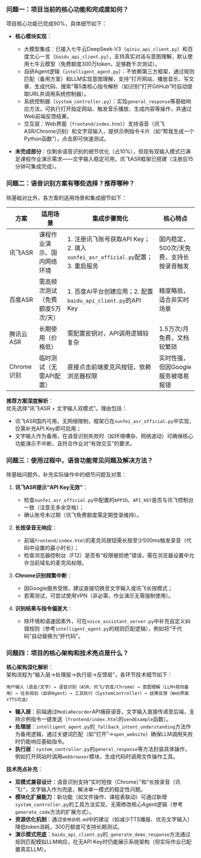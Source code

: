 ### 问题一：项目当前的核心功能和完成度如何？  
项目核心功能已完成90%，具体细节如下：  

- **核心模块实现**：  
  - 大模型集成：已接入七牛云DeepSeek-V3（`qiniu_api_client.py`）和百度文心一言（`baidu_api_client.py`），支持真实对话与意图理解，默认使用七牛云模型（免费额度300万token，足够数千次测试）。  
  - 自研Agent逻辑（`intelligent_agent.py`）：不依赖第三方框架，通过规则匹配（备用方案）和LLM实现意图理解，支持“打开网站、播放音乐、写文章、生成代码、搜索”等5类核心指令解析（如识别“打开GitHub”时自动提取URL并调用系统控制器）。  
  - 系统控制器（`system_controller.py`）：实现`general_response`等基础响应方法，可执行打开指定网站、触发音乐播放、生成内容等操作，并通过Web前端反馈结果。  
  - 交互层：Web界面（`frontend/index.html`）支持语音（讯飞ASR/Chrome识别）和文字双输入，提供示例指令卡片（如“帮我生成一个Python函数”），点击即可快速测试。  

- **未完成部分**：仅剩余语音识别的细节优化（占10%），但现有双输入模式已满足课程作业演示需求——文字输入稳定可用，讯飞ASR框架已搭建（注册后15分钟可集成完成）。  


### 问题二：语音识别方案有哪些选择？推荐哪种？  
除基础对比外，各方案的适用场景和集成细节如下：  

| 方案       | 适用场景                          | 集成步骤简化                          | 核心特点                          |  
|------------|-----------------------------------|---------------------------------------|-----------------------------------|  
| 讯飞ASR    | 课程作业演示、国内网络环境        | 1. 注册讯飞账号获取API Key；2. 填入`xunfei_asr_official.py`配置；3. 重启服务 | 国内稳定，500次/天免费，支持长按录音触发 |  
| 百度ASR    | 需高频次测试（免费额度5万次/天）  | 1. 百度AI平台创建应用；2. 配置`baidu_api_client.py`的API Key | 精度略低，适合非实时场景          |  
| 腾讯云ASR  | 长期使用（价格低）                | 需配置密钥对，API调用逻辑较复杂        | 1.5万次/月免费，文档较繁琐        |  
| Chrome识别 | 临时测试（无需API配置）           | 直接点击前端麦克风按钮，依赖浏览器权限  | 实时性强，但因Google服务被墙易报错 |  

**推荐方案深度解析**：  
优先选择“讯飞ASR + 文字输入双模式”。理由包括：  
- 讯飞ASR国内可用，无网络限制，框架已在`xunfei_asr_official.py`中实现，仅需补充API Key即可启用；  
- 文字输入作为备用，在语音识别失败时（如环境嘈杂、网络波动）可确保核心功能演示不中断，且符合作业对“有效交互”的要求。  


### 问题三：使用过程中，语音功能常见问题及解决方法？  
除基础问题外，补充实际操作中的细节问题及对策：  

1. **讯飞ASR提示“API Key无效”**：  
   - 检查`xunfei_asr_official.py`中配置的`APPID`、`API_KEY`是否与讯飞控制台一致（注意无多余空格）；  
   - 确认账号未过期（讯飞免费额度需定期登录维持）。  

2. **长按录音无响应**：  
   - 前端`frontend/index.html`的麦克风按钮需长按至少500ms触发录音（代码中设置的最小时长）；  
   - 检查浏览器控制台（F12）是否有“权限被拒绝”错误，需在浏览器设置中允许当前域名的麦克风权限。  

3. **Chrome识别频繁中断**：  
   - 因Google服务受限，建议直接切换至文字输入或讯飞长按模式；  
   - 若需测试，可尝试使用VPN（非必需，作业演示无需强制使用）。  

4. **识别结果与指令偏差大**：  
   - 除环境和语速因素外，可在`voice_assistant_server.py`中补充自定义纠错规则（参考`intelligent_agent.py`的规则匹配逻辑），例如将“干代码”自动替换为“肝代码”。  


### 问题四：项目的核心架构和技术亮点是什么？  
**核心架构深化解析**：  
架构流程为“输入层→处理层→执行层→反馈层”，各环节技术细节如下：  
```  
用户输入（语音/文字）→ 语音识别（ASR，讯飞/百度/Chrome）→ 意图理解（LLM+规则备用）→ 任务规划（自研Agent）→ 工具执行（SystemController）→ 结果反馈（Web界面+TTS可选）  
```  
- **输入层**：前端通过`MediaRecorder`API捕获语音，文字输入直接传递至后端，支持示例指令一键发送（`frontend/index.html`的`sendExample`函数）。  
- **处理层**：`intelligent_agent.py`的`_fallback_intent_understanding`方法作为备用逻辑，通过关键词匹配（如“打开”→`open_website`）确保LLM调用失败时仍能响应基础指令。  
- **执行层**：`system_controller.py`的`general_response`等方法封装具体操作，例如打开网站时调用`webbrowser`模块，生成代码时调用文件操作工具。  

**技术亮点补充**：  
- **双模式兼容设计**：语音识别支持“实时短按（Chrome）”和“长按录音（讯飞）”，文字输入作为兜底，解决单一模式的稳定性问题。  
- **模块化扩展能力**：新功能（如文件操作、课程表联动）可通过新增`system_controller.py`的工具方法实现，无需修改核心Agent逻辑（参考`generate_code`方法的扩展方式）。  
- **资源优化机制**：通过`使用说明.md`中的建议（如减少TTS播报、优先文字输入）降低token消耗，300万额度可支持长期测试。  
- **演示模式兜底**：`baidu_api_client.py`的`_generate_demo_response`方法通过规则匹配模拟LLM响应，在无API Key时仍能展示系统架构（但实际作业已配置真实LLM）。